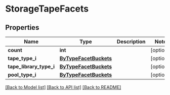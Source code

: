 # StorageTapeFacets

## Properties
Name | Type | Description | Notes
------------ | ------------- | ------------- | -------------
**count** | **int** |  | [optional] 
**tape_type_i** | [**ByTypeFacetBuckets**](ByTypeFacetBuckets.md) |  | [optional] 
**tape_library_type_i** | [**ByTypeFacetBuckets**](ByTypeFacetBuckets.md) |  | [optional] 
**pool_type_i** | [**ByTypeFacetBuckets**](ByTypeFacetBuckets.md) |  | [optional] 

[[Back to Model list]](../README.md#documentation-for-models) [[Back to API list]](../README.md#documentation-for-api-endpoints) [[Back to README]](../README.md)


